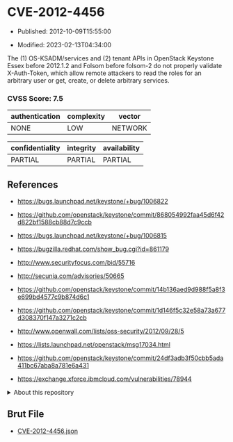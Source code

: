 # CVE-2012-4456

- Published: 2012-10-09T15:55:00

- Modified: 2023-02-13T04:34:00

The (1) OS-KSADM/services and (2) tenant APIs in OpenStack Keystone Essex before 2012.1.2 and Folsom before folsom-2 do not properly validate X-Auth-Token, which allow remote attackers to read the roles for an arbitrary user or get, create, or delete arbitrary services.

### CVSS Score: **7.5**

| authentication | complexity | vector |
| --- | --- | --- |
| NONE | LOW | NETWORK |

| confidentiality | integrity | availability |
| --- | --- | --- |
| PARTIAL | PARTIAL | PARTIAL |

## References

* https://bugs.launchpad.net/keystone/+bug/1006822

* https://github.com/openstack/keystone/commit/868054992faa45d6f42d822bf1588cb88d7c9ccb

* https://bugs.launchpad.net/keystone/+bug/1006815

* https://bugzilla.redhat.com/show_bug.cgi?id=861179

* http://www.securityfocus.com/bid/55716

* http://secunia.com/advisories/50665

* https://github.com/openstack/keystone/commit/14b136aed9d988f5a8f3e699bd4577c9b874d6c1

* https://github.com/openstack/keystone/commit/1d146f5c32e58a73a677d308370f147a3271c2cb

* http://www.openwall.com/lists/oss-security/2012/09/28/5

* https://lists.launchpad.net/openstack/msg17034.html

* https://github.com/openstack/keystone/commit/24df3adb3f50cbb5ada411bc67aba8a781e6a431

* https://exchange.xforce.ibmcloud.com/vulnerabilities/78944

<details>
<summary>About this repository</summary> 

  This repository is part of the project [Live Hack CVE](https://github.com/Live-Hack-CVE). Main website can be found [www.live-hack.org](https://www.live-hack.org) 
  
  Made by [Sn0wAlice](https://github.com/Sn0wAlice) for the people that care about security and need to have a feed of the latest CVEs. Hope you enjoy it, don't forget to star the repo and follow me on [Twitter](https://twitter.com/Sn0wAlice) and [Github](https://github.com/Sn0wAlice). And that is my [personnal website](https://www.alice-snow.me/)

  - [Home Page](https://github.com/Live-Hack-CVE)
  - [Framework](https://github.com/Live-Hack-CVE/cve-framework)
  - [CVE database](https://github.com/Live-Hack-CVE/full_database)
  - [Changelog](https://github.com/Live-Hack-CVE/Changelog)
</details>

## Brut File

* [CVE-2012-4456.json](https://raw.githubusercontent.com/Live-Hack-CVE/full_database/main/cves/2012/CVE-2012-4456.json)

